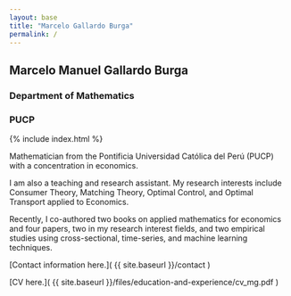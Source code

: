 ```yaml
---
layout: base
title: "Marcelo Gallardo Burga"
permalink: /
---
```


## Marcelo Manuel Gallardo Burga
### Department of Mathematics
### PUCP

{% include index.html %}

Mathematician from the Pontificia Universidad Católica del Perú (PUCP) with a concentration in economics.  

I am also a teaching and research assistant. My research interests include Consumer Theory, Matching Theory, Optimal Control, and Optimal Transport applied to Economics.

Recently, I co-authored two books on applied mathematics for economics and four papers, two in my research interest fields, and two empirical studies using cross-sectional, time-series, and machine learning techniques.

[Contact information here.]( {{ site.baseurl }}/contact )  

[CV here.]( {{ site.baseurl }}/files/education-and-experience/cv_mg.pdf )


